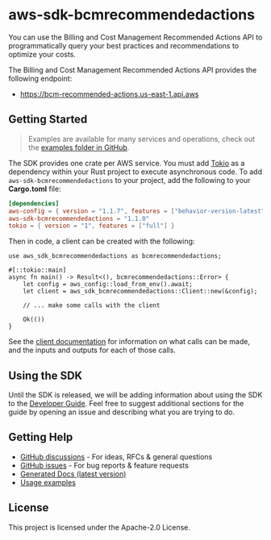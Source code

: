 # aws-sdk-bcmrecommendedactions

You can use the Billing and Cost Management Recommended Actions API to programmatically query your best practices and recommendations to optimize your costs.

The Billing and Cost Management Recommended Actions API provides the following endpoint:
  - https://bcm-recommended-actions.us-east-1.api.aws

## Getting Started

> Examples are available for many services and operations, check out the
> [examples folder in GitHub](https://github.com/awslabs/aws-sdk-rust/tree/main/examples).

The SDK provides one crate per AWS service. You must add [Tokio](https://crates.io/crates/tokio)
as a dependency within your Rust project to execute asynchronous code. To add `aws-sdk-bcmrecommendedactions` to
your project, add the following to your **Cargo.toml** file:

```toml
[dependencies]
aws-config = { version = "1.1.7", features = ["behavior-version-latest"] }
aws-sdk-bcmrecommendedactions = "1.1.0"
tokio = { version = "1", features = ["full"] }
```

Then in code, a client can be created with the following:

```rust,no_run
use aws_sdk_bcmrecommendedactions as bcmrecommendedactions;

#[::tokio::main]
async fn main() -> Result<(), bcmrecommendedactions::Error> {
    let config = aws_config::load_from_env().await;
    let client = aws_sdk_bcmrecommendedactions::Client::new(&config);

    // ... make some calls with the client

    Ok(())
}
```

See the [client documentation](https://docs.rs/aws-sdk-bcmrecommendedactions/latest/aws_sdk_bcmrecommendedactions/client/struct.Client.html)
for information on what calls can be made, and the inputs and outputs for each of those calls.

## Using the SDK

Until the SDK is released, we will be adding information about using the SDK to the
[Developer Guide](https://docs.aws.amazon.com/sdk-for-rust/latest/dg/welcome.html). Feel free to suggest
additional sections for the guide by opening an issue and describing what you are trying to do.

## Getting Help

* [GitHub discussions](https://github.com/awslabs/aws-sdk-rust/discussions) - For ideas, RFCs & general questions
* [GitHub issues](https://github.com/awslabs/aws-sdk-rust/issues/new/choose) - For bug reports & feature requests
* [Generated Docs (latest version)](https://awslabs.github.io/aws-sdk-rust/)
* [Usage examples](https://github.com/awslabs/aws-sdk-rust/tree/main/examples)

## License

This project is licensed under the Apache-2.0 License.

